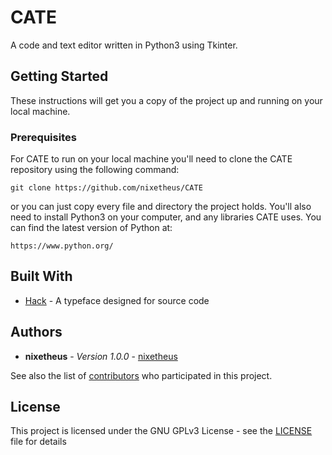 # CATE

A code and text editor written in Python3 using Tkinter.

## Getting Started

These instructions will get you a copy of the project up and running on your local machine.

### Prerequisites

For CATE to run on your local machine you'll need to clone the CATE repository using the following command:

```
git clone https://github.com/nixetheus/CATE
```
or you can just copy every file and directory the project holds.
You'll also need to install Python3 on your computer, and any libraries CATE uses. You can find the latest version of Python at:

```
https://www.python.org/
```

## Built With

* [Hack](https://github.com/source-foundry/Hack#license) - A typeface designed for source code


## Authors

* **nixetheus** - *Version 1.0.0* - [nixetheus](https://github.com/nixetheus)

See also the list of [contributors](https://github.com/nixetheus/CATE/graphs/contributors) who participated in this project.

## License

This project is licensed under the GNU GPLv3 License - see the [LICENSE](LICENSE) file for details

